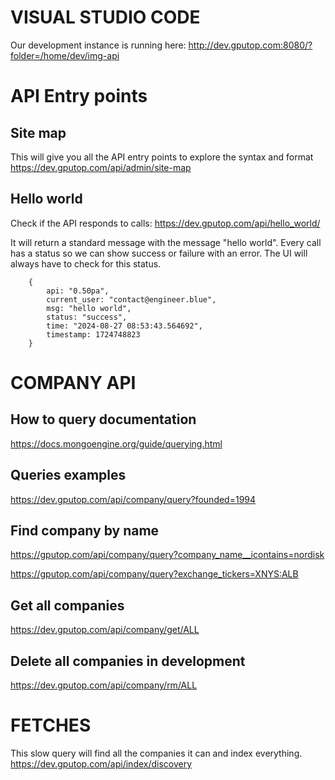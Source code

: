 
# VISUAL STUDIO CODE

Our development instance is running here:
http://dev.gputop.com:8080/?folder=/home/dev/img-api

# API Entry points

## Site map
This will give you all the API entry points to explore the syntax and format
https://dev.gputop.com/api/admin/site-map

## Hello world
Check if the API responds to calls:
https://dev.gputop.com/api/hello_world/

It will return a standard message with the message "hello world".
Every call has a status so we can show success or failure with an error.
The UI will always have to check for this status.

```
    {
        api: "0.50pa",
        current_user: "contact@engineer.blue",
        msg: "hello world",
        status: "success",
        time: "2024-08-27 08:53:43.564692",
        timestamp: 1724748823
    }
```

# COMPANY API

## How to query documentation
https://docs.mongoengine.org/guide/querying.html

## Queries examples
https://dev.gputop.com/api/company/query?founded=1994

## Find company by name
https://gputop.com/api/company/query?company_name__icontains=nordisk


https://gputop.com/api/company/query?exchange_tickers=XNYS:ALB

## Get all companies
https://dev.gputop.com/api/company/get/ALL

## Delete all companies in development
https://dev.gputop.com/api/company/rm/ALL

# FETCHES

This slow query will find all the companies it can and index everything.
https://dev.gputop.com/api/index/discovery